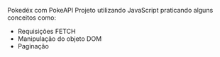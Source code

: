 Pokedéx com PokeAPI
Projeto utilizando JavaScript praticando alguns conceitos como: 
- Requisições FETCH
- Manipulação do objeto DOM
- Paginação
